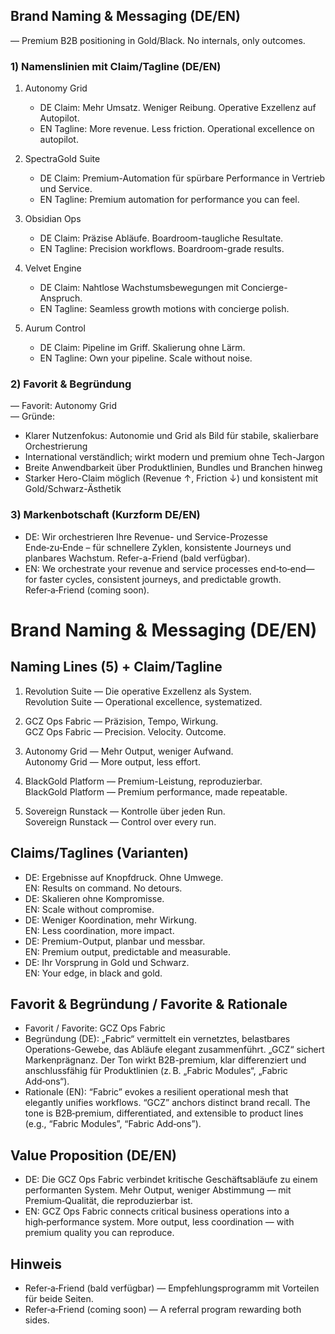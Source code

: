 ## Brand Naming & Messaging (DE/EN)

— Premium B2B positioning in Gold/Black. No internals, only outcomes.

### 1) Namenslinien mit Claim/Tagline (DE/EN)

1. Autonomy Grid  
   - DE Claim: Mehr Umsatz. Weniger Reibung. Operative Exzellenz auf Autopilot.  
   - EN Tagline: More revenue. Less friction. Operational excellence on autopilot.

2. SpectraGold Suite  
   - DE Claim: Premium-Automation für spürbare Performance in Vertrieb und Service.  
   - EN Tagline: Premium automation for performance you can feel.

3. Obsidian Ops  
   - DE Claim: Präzise Abläufe. Boardroom-taugliche Resultate.  
   - EN Tagline: Precision workflows. Boardroom-grade results.

4. Velvet Engine  
   - DE Claim: Nahtlose Wachstumsbewegungen mit Concierge-Anspruch.  
   - EN Tagline: Seamless growth motions with concierge polish.

5. Aurum Control  
   - DE Claim: Pipeline im Griff. Skalierung ohne Lärm.  
   - EN Tagline: Own your pipeline. Scale without noise.

### 2) Favorit & Begründung

— Favorit: Autonomy Grid  
— Gründe:
- Klarer Nutzenfokus: Autonomie und Grid als Bild für stabile, skalierbare Orchestrierung
- International verständlich; wirkt modern und premium ohne Tech-Jargon
- Breite Anwendbarkeit über Produktlinien, Bundles und Branchen hinweg
- Starker Hero-Claim möglich (Revenue ↑, Friction ↓) und konsistent mit Gold/Schwarz-Ästhetik

### 3) Markenbotschaft (Kurzform DE/EN)

- DE: Wir orchestrieren Ihre Revenue- und Service-Prozesse Ende‑zu‑Ende – für schnellere Zyklen, konsistente Journeys und planbares Wachstum. Refer-a-Friend (bald verfügbar).
- EN: We orchestrate your revenue and service processes end‑to‑end—for faster cycles, consistent journeys, and predictable growth. Refer‑a‑Friend (coming soon).

# Brand Naming & Messaging (DE/EN)

## Naming Lines (5) + Claim/Tagline

1) Revolution Suite — Die operative Exzellenz als System.  
   Revolution Suite — Operational excellence, systematized.

2) GCZ Ops Fabric — Präzision, Tempo, Wirkung.  
   GCZ Ops Fabric — Precision. Velocity. Outcome.

3) Autonomy Grid — Mehr Output, weniger Aufwand.  
   Autonomy Grid — More output, less effort.

4) BlackGold Platform — Premium-Leistung, reproduzierbar.  
   BlackGold Platform — Premium performance, made repeatable.

5) Sovereign Runstack — Kontrolle über jeden Run.  
   Sovereign Runstack — Control over every run.

## Claims/Taglines (Varianten)

- DE: Ergebnisse auf Knopfdruck. Ohne Umwege.  
  EN: Results on command. No detours.
- DE: Skalieren ohne Kompromisse.  
  EN: Scale without compromise.
- DE: Weniger Koordination, mehr Wirkung.  
  EN: Less coordination, more impact.
- DE: Premium-Output, planbar und messbar.  
  EN: Premium output, predictable and measurable.
- DE: Ihr Vorsprung in Gold und Schwarz.  
  EN: Your edge, in black and gold.

## Favorit & Begründung / Favorite & Rationale

- Favorit / Favorite: GCZ Ops Fabric  
- Begründung (DE): „Fabric“ vermittelt ein vernetztes, belastbares Operations-Gewebe, das Abläufe elegant zusammenführt. „GCZ“ sichert Markenprägnanz. Der Ton wirkt B2B-premium, klar differenziert und anschlussfähig für Produktlinien (z. B. „Fabric Modules“, „Fabric Add‑ons“).  
- Rationale (EN): “Fabric” evokes a resilient operational mesh that elegantly unifies workflows. “GCZ” anchors distinct brand recall. The tone is B2B‑premium, differentiated, and extensible to product lines (e.g., “Fabric Modules”, “Fabric Add‑ons”).

## Value Proposition (DE/EN)

- DE: Die GCZ Ops Fabric verbindet kritische Geschäftsabläufe zu einem performanten System. Mehr Output, weniger Abstimmung — mit Premium‑Qualität, die reproduzierbar ist.  
- EN: GCZ Ops Fabric connects critical business operations into a high‑performance system. More output, less coordination — with premium quality you can reproduce.

## Hinweis

- Refer‑a‑Friend (bald verfügbar) — Empfehlungsprogramm mit Vorteilen für beide Seiten.  
- Refer‑a‑Friend (coming soon) — A referral program rewarding both sides.